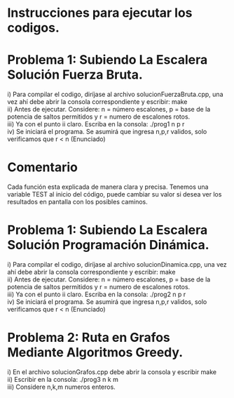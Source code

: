 # Instrucciones para ejecutar los codigos.

# Problema 1: Subiendo La Escalera Solución Fuerza Bruta.  
i) Para compilar el codigo, diríjase al archivo solucionFuerzaBruta.cpp, una vez ahí debe abrir la consola correspondiente y escribir: make  
ii) Antes de ejecutar. Considere: n = número escalones, p = base de la potencia de saltos permitidos y r = numero de escalones rotos.   
iii) Ya con el punto ii claro. Escriba en la consola: ./prog1 n p r  
iv) Se iniciará el programa. Se asumirá que ingresa n,p,r validos, solo verificamos que r < n (Enunciado)  
# Comentario   
Cada función esta explicada de manera clara y precisa. Tenemos una variable TEST al inicio del código, puede cambiar su valor si desea ver los resultados en pantalla con los posibles caminos.  

# Problema 1: Subiendo La Escalera Solución Programación Dinámica.  
i) Para compilar el codigo, diríjase al archivo solucionDinamica.cpp, una vez ahí debe abrir la consola correspondiente y escribir: make  
ii) Antes de ejecutar. Considere: n = número escalones, p = base de la potencia de saltos permitidos y r = numero de escalones rotos.   
iii) Ya con el punto ii claro. Escriba en la consola: ./prog2 n p r  
iv) Se iniciará el programa. Se asumirá que ingresa n,p,r validos, solo verificamos que r < n (Enunciado)   
  
# Problema 2: Ruta en Grafos Mediante Algoritmos Greedy.  

i) En el archivo solucionGrafos.cpp debe abrir la consola y escribir make  
ii) Escribir en la consola: ./prog3 n k m  
iii) Considere n,k,m numeros enteros.  
  
 
 

